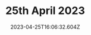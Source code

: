---
title: 25th April 2023
date: 2023-04-25T16:06:32.604Z
lot1:
    lotnumber: lotone
    description: description
    image: /images/uploads/presentation1.jpg
---